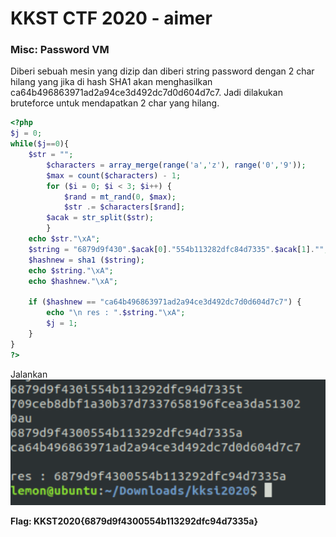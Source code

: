 
# KKST CTF 2020 - aimer

### Misc: Password VM
Diberi sebuah mesin yang dizip dan diberi string password dengan 2 char hilang yang jika di hash SHA1 akan menghasilkan ca64b496863971ad2a94ce3d492dc7d0d604d7c7. Jadi dilakukan bruteforce untuk mendapatkan 2 char yang hilang.
```php
<?php
$j = 0;
while($j==0){
    $str = "";
        $characters = array_merge(range('a','z'), range('0','9'));
        $max = count($characters) - 1;
        for ($i = 0; $i < 3; $i++) {
            $rand = mt_rand(0, $max);
            $str .= $characters[$rand];
        $acak = str_split($str);
        }
    echo $str."\xA";
    $string = "6879d9f430".$acak[0]."554b113282dfc84d7335".$acak[1]."";
    $hashnew = sha1 ($string);
    echo $string."\xA";
    echo $hashnew."\xA";

    if ($hashnew == "ca64b496863971ad2a94ce3d492dc7d0d604d7c7") {
        echo "\n res : ".$string."\xA";
        $j = 1;
    }
}
?>
```
Jalankan
![](images/kkst2020-passwordvm.png)

**Flag: KKST2020{6879d9f4300554b113292dfc94d7335a}**
